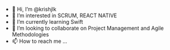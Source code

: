 - 👋 Hi, I’m @krishjlk
- 👀 I’m interested in SCRUM, REACT NATIVE
- 🌱 I’m currently learning Swift
- 💞️ I’m looking to collaborate on Project Management and Agile Methodologies 
- 📫 How to reach me ...

<!---
krishjlk/krishjlk is a ✨ special ✨ repository because its `README.md` (this file) appears on your GitHub profile.
You can click the Preview link to take a look at your changes.
--->
